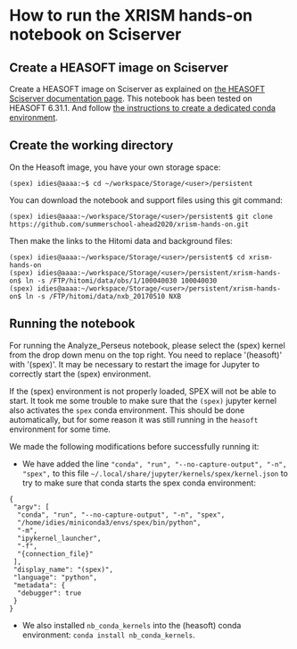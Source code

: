 # How to run the XRISM hands-on notebook on Sciserver

## Create a HEASOFT image on Sciserver

Create a HEASOFT image on Sciserver as explained on [the HEASOFT Sciserver documentation page](https://heasarc.gsfc.nasa.gov/docs/sciserver/).
This notebook has been tested on HEASOFT 6.31.1. And follow [the instructions to create a dedicated conda environment](https://summerschool-ahead2020.github.io/hands-on-sessions/install/install.html#sciserver-setup-recommended).


## Create the working directory

On the Heasoft image, you have your own storage space:
```
(spex) idies@aaaa:~$ cd ~/workspace/Storage/<user>/persistent
```
You can download the notebook and support files using this git command:
```
(spex) idies@aaaa:~/workspace/Storage/<user>/persistent$ git clone https://github.com/summerschool-ahead2020/xrism-hands-on.git
```
Then make the links to the Hitomi data and background files:
```
(spex) idies@aaaa:~/workspace/Storage/<user>/persistent$ cd xrism-hands-on
(spex) idies@aaaa:~/workspace/Storage/<user>/persistent/xrism-hands-on$ ln -s /FTP/hitomi/data/obs/1/100040030 100040030
(spex) idies@aaaa:~/workspace/Storage/<user>/persistent/xrism-hands-on$ ln -s /FTP/hitomi/data/nxb_20170510 NXB
```

## Running the notebook

For running the Analyze_Perseus notebook, please select the (spex) kernel from the drop down menu on the top right. You need to replace '(heasoft)' with '(spex)'. It may be necessary to restart the image for Jupyter to correctly start the (spex) environment.

If the (spex) environment is not properly loaded, SPEX will not be able to start. It took me some trouble to make sure that the `(spex)` jupyter kernel also activates the `spex` conda environment. This should be done automatically, but for some reason it was still running in the `heasoft` environment for some time.

We made the following modifications before successfully running it:

- We have added the line `"conda", "run", "--no-capture-output", "-n", "spex",` to this file `~/.local/share/jupyter/kernels/spex/kernel.json` to try to make sure that conda starts the spex conda environment:
```
{
 "argv": [
  "conda", "run", "--no-capture-output", "-n", "spex",
  "/home/idies/miniconda3/envs/spex/bin/python",
  "-m",
  "ipykernel_launcher",
  "-f",
  "{connection_file}"
 ],
 "display_name": "(spex)",
 "language": "python",
 "metadata": {
  "debugger": true
 }
}
```

- We also installed `nb_conda_kernels` into the (heasoft) conda environment: `conda install nb_conda_kernels`.


